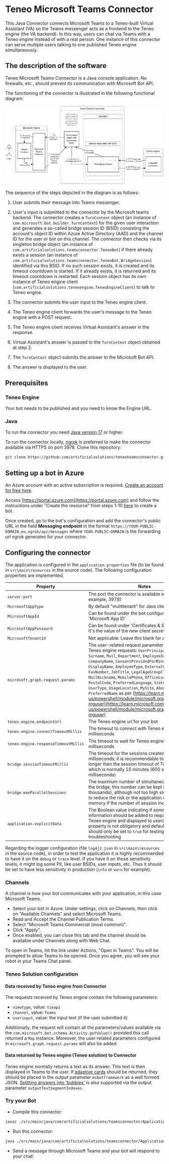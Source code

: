 # Teneo Microsoft Teams Connector

This Java Connector connects Microsoft Teams to a Teneo-built Virtual Assistant (VA) so the Teams messenger acts as a frontend to the Teneo engine (the VA backend). In this way, users can chat via Teams with a Teneo engine instead of with a real person. One instance of this connector can serve multiple users talking to one published Teneo engine simultaneously.

## The description of the software

Teneo Microsoft Teams Connector is a Java console application. No firewalls, etc., should prevent its communication with Microsoft Bot API.

The functioning of the connector is illustrated in the following functional diagram:

![Functional diagram](README-imgs/FunctionalDiagram.png)

The sequence of the steps depicted in the diagram is as follows:

1. User submits their message into Teams messenger.

2. User's input is submitted to the connector by the Microsoft teams backend. The connector creates a `TurnContext` object (an instance of `com.microsoft.bot.builder.TurnContext`) for the given user interaction and generates a so-called bridge session ID (BSID) consisting the account's object ID within Azure Active Directory (AAD) and the channel ID for the user or bot on this channel. The connector then checks via its singleton bridge object (an instance of `com.artificialsolutions.teamsconnector.TeneoBot`) if there already exists a session (an instance of `com.artificialsolutions.teamsconnector.TeneoBot.BridgeSession`) identified via this BSID. If no such session exists, it is created and its timeout countdown is started. If it already exists, it is returned and its timeout countdown is restarted. Each session object has its own instance of Teneo engine client (`com.artificialsolutions.teneoengine.TeneoEngineClient`) to talk to Teneo engine.

3. The connector submits the user input to the Teneo engine client.

4. The Teneo engine client forwards the user's message to the Teneo engine with a POST request.

5. The Teneo engine client receives Virtual Assistant's answer in the response.

6. Virtual Assistant's answer is passed to the `TurnContext` object obtained at step 2.

7. The `TurnContext` object submits the answer to the Microsoft Bot API.

8. The answer is displayed to the user.

## Prerequisites

### Teneo Engine

Your bot needs to be published and you need to know the Engine URL.

### Java

To run the connector you need [Java version 17](https://www.oracle.com/java/technologies/downloads/#java17) or higher.

To run the connector locally, [ngrok](https://ngrok.com/) is preferred to make the connector available via HTTPS on port 3978.
Clone this repository:

``` bash
git clone https://github.com/artificialsolutions/teneoteamsconnector.git
```

## Setting up a bot in Azure

An Azure account with an active subscription is required. [Create an account for free here](https://azure.microsoft.com/free/?utm_source=campaign&utm_campaign=vscode-tutorial-app-service-extension&mktingSource=vscode-tutorial-app-service-extension).

Access [https://portal.azure.com](https://portal.azure.com) and follow the instructions under "Create the resource" from steps 1-10 [here](https://learn.microsoft.com/en-us/azure/bot-service/abs-quickstart?view=azure-bot-service-4.0&tabs=multitenant#create-the-resource) to create a bot.

Once created, go to the bot's configuration and add the connector's public URL in the field **Messaging endpoint** in the format `https://YOUR-PUBLIC-DOMAIN.eu.ngrok/api/messages` where `YOUR-PUBLIC-DOMAIN` is the forwarding url ngrok generates for your connector.

## Configuring the connector

The application is configured in the `application.properties` file (to be found in `src\main\resources` in the source code). The following configuration properties are implemented.

| Property                             | Notes                                                        |
| ------------------------------------ | ------------------------------------------------------------ |
| `server.port`                        | The port the connector is available on localhost (for example, 3978) |
| `MicrosoftAppType`                   | By default "multitenant" for Java client                     |
| `MicrosoftAppId`                     | Can be found under the bot configuration as  'Microsoft App ID' |
| `MicrosoftAppPassword`               | Can be found under 'Certificates & Secrets' section. It's the value of the new client secret you generate |
| `MicrosoftTenantId`                  | Not applicable. Leave this blank for a multi-tenant bot      |
| `microsoft.graph.request.params`     | The user-related request parameters to be added to Teneo engine requests: `UserPrincipalName`, `GivenName`, `Surname`, `Mail`, `Department`, `EmployeeId`, `AgeGroup`, `City`, `CompanyName`, `ConsentProvidedForMinor`, `Country`, `DisplayName`, `EmployeeType`, `ExternalUserState`, `FaxNumber`, `JobTitle`, `LegalAgeGroupClassification`, `MailNickname`, `MobilePhone`, `OfficeLocation`, `PostalCode`, `PreferredLanguage`, `State`, `StreetAddress`, `UserType`, `UsageLocation`, `MySite`, `AboutMe`, `PreferredName` as per [https://learn.microsoft.com/en-us/powershell/module/microsoft.graph.users/update-mguser](https://learn.microsoft.com/en-us/powershell/module/microsoft.graph.users/update-mguser) |
| `teneo.engine.endpointUrl`           | The Teneo engine url for your bot                            |
| `teneo.engine.connectTimeoutMillis`  | The timeout to connect with Teneo engine, in milliseconds    |
| `teneo.engine.responseTimeoutMillis` | The timeout to wait for Teneo engine responses, in milliseconds |
| `bridge.sessionTimeoutMillis`        | The timeout for the sessions created by the bridge, in milliseconds; it is recommendable to have it slightly longer then the session timeout of Teneo engine, which is normally 10 minutes (600 seconds, 600000 milliseconds) |
| `bridge.maxParallelSessions`         | The maximum number of simultaneous sessions for the bridge; this number can be kept high (tens of thousands), although not too high since its purpose is to reduce the risk or the application running out of memory if the number of session increases too much |
| `application.explicitData`           | The Boolean value indicating if some error and debug information should be added to requests sent both to Teneo engine and displayed to users in Teams. This property is not obligatory and defaults to `false`. It should only be set to `true` for testing and troubleshooting |

Regarding the logger configuration (file `log4j2.json` in `src\main\resources` in the source code), in order to test the application it is highly recommended to have it on the `debug` or `trace` level. If you have it on those sensitivity levels, it might log some PII, like user BSIDs, user inputs, etc. Thus it should be set to have less sensitivity in production (`info` or `warn` for example).

### Channels

A channel is how your bot communicates with your application, in this case Microsoft Teams.

* Select your bot in Azure. Under settings, click on Channels, then click on "Available Channels" and select Microsoft Teams.
* Read and Accept the Channel Publication Terms.
* Select "Microsoft Teams Commercial (most common)".
* Click "Apply".
* Once enabled, you can close this tab and the channel should be available under Channels along with Web Chat.

To open in Teams, hit the link under Actions, "Open in Teams". You will be prompted to allow Teams to be opened. Once you agree, you will see your robot in your Teams Chat panel.

### Teneo Solution configuration

#### Data received by Teneo engine from Connector

The requests received by Teneo engine contain the following parameters:

* `viewtype`, value: `tieapi`
* `channel`, value: `Teams`
* `userinput`, value: the input text (if the user submitted it)

Additionally, the request will contain all the parameters/values available via the `com.microsoft.bot.schema.Activity.getValue()` provided this call returned a `Map` instance. Moreover, the user-related parameters configured in `microsoft.graph.request.params` will also be added.

#### Data returned by Teneo engine (Teneo solution) to Connector

Teneo engine normally returns a text as its answer. This text is then displayed in Teams to the user. If [adaptive cards]((https://learn.microsoft.com/en-us/microsoftteams/platform/task-modules-and-cards/cards/cards-reference#adaptive-card)) should be returned, they should be placed in the output parameter `msbotframework` as a well formed JSON. [Splitting answers into 'bubbles'](https://www.teneo.ai/resource/channels/teneo-web-chat#message-types_splitting-answers-into-bubbles) is also supported via the output parameter `outputTextSegmentIndexes`.

### Try your Bot

* Compile this connector:

``` bash
javac ./src/main/java/com/artificialsolutions/teamsconnector/Application.java
```

* Run this connector:

``` bash
java ./src/main/java/com/artificialsolutions/teamsconnector/Application.java
```

* Send a message through Microsoft Teams and your bot will respond to your chat!